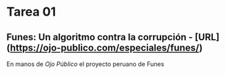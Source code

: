 # Tarea 01
## Funes: Un algoritmo contra la corrupción - [URL] (https://ojo-publico.com/especiales/funes/)
En manos de *Ojo Público* el proyecto peruano de Funes

